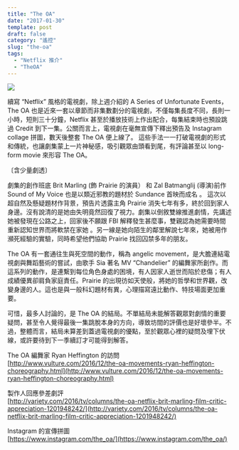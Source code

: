 ```yaml
---
title: "The OA"
date: "2017-01-30"
template: post
draft: false
category: "遙控"
slug: "the-oa"
tags:
  - "Netflix 推介"
  - "TheOA"
---
```


![](/media/d7791-1ay_1zji57qumxacise_3_w.jpeg)

續寫 “Netflix” 風格的電視劇，除上週介紹的 A Series of Unfortunate Events， The OA 也是近來一套以章節而非集數劃分的電視劇，不僅每集長度不同，長則一小時，短則三十分鐘，Netflix 甚至於播放技術上作出配合，每集結束時也預設跳過 Credit 到下一集。公關而言上，電視劇在毫無宣傳下釋出預告及 Instagram collage 拼圖，數天後整套 The OA 便上線了。 這些手法一一打破電視劇的形式和傳統，也讓劇集蒙上一片神秘感，吸引觀眾由頭看到尾，有評論甚至以 long-form movie 來形容 The OA。

〔含少量劇透〕

劇集的創作班底 Brit Marling (飾 Prairie 的演員） 和 Zal Batmanglij (導演)前作 Sound of My Voice 也是以類近邪教的題材於 Sundance 首映而成名 。 這次以超自然及懸疑題材作背景，預告片透露主角 Prairie 消失七年有多，終於回到家人身邊。沒有說清的是她由失明竟然回復了視力。劇集以倒敘雙線推進劇情，先講述她被發現在公路之上，回家後不願跟 FBI 解釋發生甚麼事，雙親認為她需要時間重新認知世界而將軟禁在家她 。另一線是她向陌生的鄰里解說七年來，她被用作瀕死經驗的實驗，同時希望他們協助 Prairie 找回囚禁多年的朋友。

The OA 有一套通往生與死空間的動作，稱為 angelic movement，是大膽連結電視劇與舞蹈藝術的嘗試，由歌手 Sia 著名 MV “Chandelier” 的編舞家所創作。而這系列的動作，是連繫到每位角色身處的困境，有人因家人逝世而陷於悲傷；有人成績優異卻肩負家庭責任。Prairie 的出現彷如天使般，將她的哲學和世界觀，改變身邊的人。這也是與一般科幻題材有異，心理描寫遠比動作、特技場面更加重要。

可惜，最多人討論的，是 The OA 的結局。不單結局未能解答觀眾對劇情的重要疑問，甚至令人覺得最後一集跳脫本身的方向，導致坊間的評價也是好壞參半。不過，整體而言，結局未算差到蓋過電視劇的優點，至於觀眾心裡的疑問及埋下伏線，或許要待到下一季續訂才可能得到解答。

The OA 編舞家 Ryan Heffington 的訪問  
[http://www.vulture.com/2016/12/the-oa-movements-ryan-heffington-choreography.html](http://www.vulture.com/2016/12/the-oa-movements-ryan-heffington-choreography.html)

製作人回應參差劇評  
[http://variety.com/2016/tv/columns/the-oa-netflix-brit-marling-film-critic-appreciation-1201948242/](http://variety.com/2016/tv/columns/the-oa-netflix-brit-marling-film-critic-appreciation-1201948242/)

Instagram 的宣傳拼圖  
[https://www.instagram.com/the_oa/](https://www.instagram.com/the_oa/)
